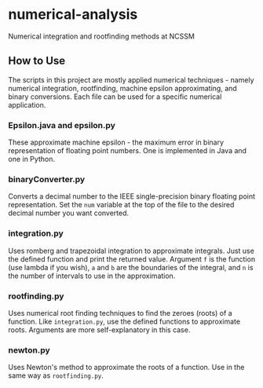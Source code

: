 numerical-analysis
==================

Numerical integration and rootfinding methods at NCSSM


## How to Use
The scripts in this project are mostly applied numerical techniques - namely numerical integration,
rootfinding, machine epsilon approximating, and binary conversions. Each file can be used for a specific
numerical application.

### Epsilon.java and epsilon.py
These approximate machine epsilon - the maximum error in binary representation of floating point numbers.
One is implemented in Java and one in Python.

### binaryConverter.py
Converts a decimal number to the IEEE single-precision binary floating point representation.
Set the ```num``` variable at the top of the file to the desired decimal number you want converted.

### integration.py
Uses romberg and trapezoidal integration to approximate integrals. Just use the defined function and 
print the returned value. Argument ```f``` is the function (use lambda if you wish), ```a``` and ```b```
are the boundaries of the integral, and ```n``` is the number of intervals to use in the approximation. 

### rootfinding.py
Uses numerical root finding techniques to find the zeroes (roots) of a function. Like ```integration.py```,
use the defined functions to approximate roots. Arguments are more self-explanatory in this case.

### newton.py
Uses Newton's method to approximate the roots of a function. Use in the same way as ```rootfinding.py```.
